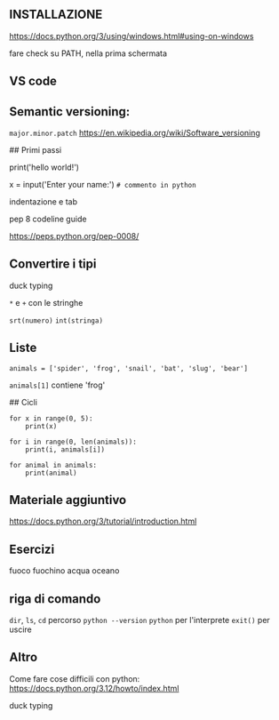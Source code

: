 ## INSTALLAZIONE
https://docs.python.org/3/using/windows.html#using-on-windows

fare check su PATH, nella prima schermata

## VS code

## Semantic versioning:
`major.minor.patch`
https://en.wikipedia.org/wiki/Software_versioning

## Primi passi

print('hello world!')

x = input('Enter your name:')
`# commento in python`

indentazione e tab

pep 8 codeline guide

https://peps.python.org/pep-0008/

## Convertire i tipi
duck typing

`*` e `+` con le stringhe

`srt(numero)`
`int(stringa)`

## Liste

`animals = ['spider', 'frog', 'snail', 'bat', 'slug', 'bear']`

`animals[1]` contiene 'frog'

## Cicli

```
for x in range(0, 5):
    print(x)
```
```
for i in range(0, len(animals)):
    print(i, animals[i])
```

```
for animal in animals:
    print(animal)
```


## Materiale aggiuntivo

https://docs.python.org/3/tutorial/introduction.html



## Esercizi

fuoco fuochino acqua oceano

## riga di comando
`dir`, `ls`, `cd`
percorso
`python --version`
`python` per l'interprete
`exit()` per uscire

## Altro
Come fare cose difficili con python:
https://docs.python.org/3.12/howto/index.html


duck typing
